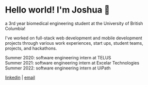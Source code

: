 # Hello world! I'm Joshua 👋

a 3rd year biomedical engineering student at the University of British Columbia!<br />

I've worked on full-stack web development and mobile development projects through various work experiences, start ups, student teams, projects, and hackathons. 

Summer 2020: software engineering intern at TELUS<br />
Summer 2021: software engineering intern at Excelar Technologies<br />
Summer 2022: software engineering intern at UiPath <br />

[linkedin](https://linkedin.com/in/joshparksj) | [email](joshuaparksj@gmail.com)
